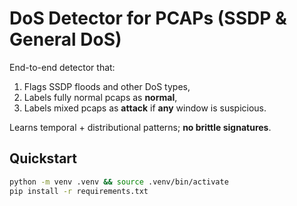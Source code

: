 # DoS Detector for PCAPs (SSDP & General DoS)

End-to-end detector that:
1) Flags SSDP floods and other DoS types,  
2) Labels fully normal pcaps as **normal**,  
3) Labels mixed pcaps as **attack** if **any** window is suspicious.  

Learns temporal + distributional patterns; **no brittle signatures**.

## Quickstart

```bash
python -m venv .venv && source .venv/bin/activate
pip install -r requirements.txt
